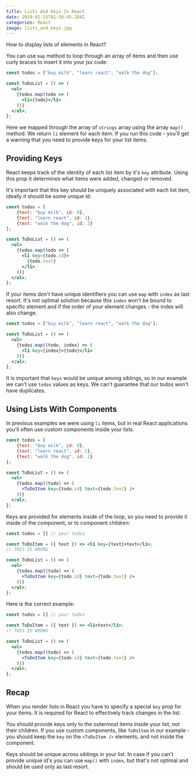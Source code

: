 ```yaml
---
title: Lists And Keys In React
date: 2019-02-15T01:58:45.284Z
categories: React
image: lists_and_keys.jpg
---
```


How to display lists of elements in React?

You can use `map` method to loop through an array of items and then use curly braces to insert it into your jsx code:

```jsx
const todos = ["buy milk", "learn react", "walk the dog"];

const ToDoList = () => (
  <ul>
    {todos.map(todo => (
      <li>{todo}</li>
    ))}
  </ul>;
};
```

Here we mapped through the array of `strings` array using the array `map()` method. We return `li` element for each item. If you run this code - you'll get a warning that you need to provide keys for your list items.

## Providing Keys

React keeps track of the identity of each list item by it's `key` attribute. Using this prop it determines what items were added, changed or removed.

It's important that this key should be uniquely associated with each list item, ideally it should be some unique id:

```jsx
const todos = [
    {text: "buy milk", id: 0},
    {text: "learn react", id: 1},
    {text: "walk the dog", id: 2}
];

const ToDoList = () => (
  <ul>
    {todos.map(todo => (
      <li key={todo.id}>
        {todo.text}
      </li>
    ))}
  </ul>;
};
```

If your items don't have unique identifiers you can use `map` with `index` as last resort. It's not optimal solution because this `index` won't be bound to specific element and if the order of your element changes - the index will also change.

```jsx
const todos = ["buy milk", "learn react", "walk the dog"];

const ToDoList = () => (
  <ul>
    {todos.map((todo, index) => (
      <li key={index}>{todo}</li>
    ))}
  </ul>;
};
```

It is important that `keys` would be unique among siblings, so in our example we can't use `todos` values as keys. We can't guarantee that our todos won't have duplicates.

## Using Lists With Components

In previous examples we were using `li` items, but in real React applications you'll often use custom components inside your lists.

```jsx
const todos = [
    {text: "buy milk", id: 0},
    {text: "learn react", id: 1},
    {text: "walk the dog", id: 2}
];

const ToDoList = () => (
  <ul>
    {todos.map((todo) => (
      <ToDoItem key={todo.id} text={todo.text} />
    ))}
  </ul>;
};
```

Keys are provided for elements inside of the loop, so you need to provide it inside of the component, or to component children:

```jsx
const todos = [] // your todos

const ToDoItem = ({ text }) => <li key={text}>text</li>;
// THIS IS WRONG

const ToDoList = () => (
  <ul>
    {todos.map((todo) => (
      <ToDoItem key={todo.id} text={todo.text} />
    ))}
  </ul>;
};
```

Here is the correct example:

```jsx
const todos = [] // your todos

const ToDoItem = ({ text }) => <li>text</li>;
// THIS IS WRONG

const ToDoList = () => (
  <ul>
    {todos.map((todo) => (
      <ToDoItem key={todo.id} text={todo.text} />
    ))}
  </ul>;
};
```

## Recap

When you render lists in React you have to specify a special `key` prop for your items. It is required for React to effectively track changes in the list.

You should provide keys only to the outermost items inside your list, not their children.
If you use custom components, like `ToDoItem` in our example - you should keep the `key` on the `<ToDoItem />` elements, and not inside the component.

Keys should be unique across siblings in your list. In case if you can't provide unique id's you can use `map()` with `index`, but that's not optimal and should be used only as last resort.
